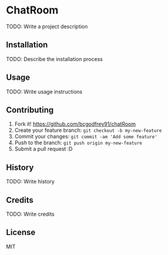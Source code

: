 # ChatRoom

TODO: Write a project description

## Installation

TODO: Describe the installation process

## Usage

TODO: Write usage instructions

## Contributing

1. Fork it! https://github.com/bcgodfrey91/chatRoom
2. Create your feature branch: `git checkout -b my-new-feature`
3. Commit your changes: `git commit -am 'Add some feature'`
4. Push to the branch: `git push origin my-new-feature`
5. Submit a pull request :D

## History

TODO: Write history

## Credits

TODO: Write credits

## License

MIT
